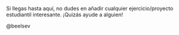 Si llegas hasta aquí, no dudes en añadir cualquier ejercicio/proyecto estudiantil interesante. ¡Quizás ayude a alguien!

@beelsev
